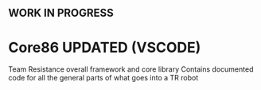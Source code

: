 ## WORK IN PROGRESS
# Core86 UPDATED (VSCODE)
Team Resistance overall framework and core library
Contains documented code for all the general parts of what goes into a TR robot
